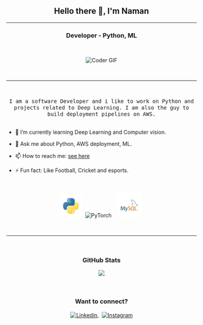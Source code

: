 <h2 align="center">Hello there 👋, I'm Naman</h2>
<hr>

<h3 align="center"> Developer - Python, ML </h3>

&nbsp;&nbsp;


<p align="center">
  <img src="https://media.giphy.com/media/xT39D3tWC0jLA845s4/giphy.gif" alt="Coder GIF" height="300" width="450">
</p>

&nbsp;
<hr>
&nbsp;&nbsp;

<p align="center">
  <samp>
    I am a software Developer and i like to work on Python and projects related to Deep Learning. I am also the guy to build deployment pipelines on AWS. <br />
  </samp>&nbsp;
<!-- - 🔭 I’m currently working on  -->

- 🌱 I’m currently learning Deep Learning and Computer vision.

- 💬 Ask me about Python, AWS deployment, ML.

- 📫 How to reach me: [see here](https://github.com/namanphy#Want-to-connect?)

- ⚡ Fun fact: Like Football, Cricket and esports.

<!-- - 👯 I’m looking to collaborate on ... -->
<!-- - 🤔 I’m looking for help with ... -->
<!-- - 😄 Pronouns: ... -->
</p>
<br />

  <!-- <h3 align="center">Tech Stack</h3>
  <br />
  <p align="center">
    &nbsp;&nbsp; -->


  </p>
  <p align="center">
    &nbsp;
    <img alt="Python" width="60px" src="https://raw.githubusercontent.com/github/explore/80688e429a7d4ef2fca1e82350fe8e3517d3494d/topics/python/python.png" />&nbsp;
    <img alt="PyTorch" width="160px" src="https://www.edureka.co/blog/wp-content/uploads/2018/10/Pytorch_logo.png" />&nbsp;&nbsp;&nbsp;
    <img alt="MySQL" width="65px" src="https://raw.githubusercontent.com/github/explore/80688e429a7d4ef2fca1e82350fe8e3517d3494d/topics/mysql/mysql.png" />&nbsp;&nbsp;&nbsp;
  </p>

&nbsp;
<hr>
&nbsp;&nbsp;

<br />

<h3 align="center">GitHub Stats</h3>
<p align="center">
  <img height="170" src="https://github-readme-stats.vercel.app/api?username=namanphy&show_icons=true&count_private=true&hide_border=false&hide_title=true&theme=graywhite" />
</p>
&nbsp;&nbsp;


<h3 align="center">Want to connect?</h3>
<p align="center">
  <a href="https://www.linkedin.com/in/namanphy/">
    <img align="center" alt="Linkedin" width="20px" src="https://cdn.jsdelivr.net/npm/simple-icons@v3/icons/linkedin.svg" />
  </a>
  </a>&nbsp;
  <a href="https://www.instagram.com/namn_b/">
    <img align="center" alt="Instagram" width="20px" src="https://cdn.jsdelivr.net/npm/simple-icons@v3/icons/instagram.svg" />
  </a>
</p>

